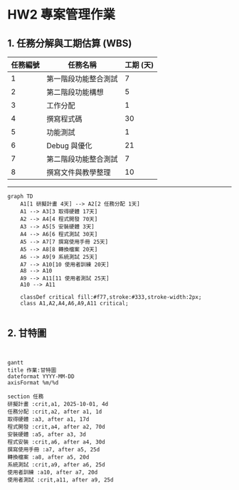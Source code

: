 # HW2 專案管理作業

## 1. 任務分解與工期估算 (WBS)

| 任務編號 | 任務名稱           | 工期 (天) |
|----------|--------------------|-----------|
| 1        | 第一階段功能整合測試 | 7         |
| 2        | 第二階段功能構想     | 5         |
| 3        | 工作分配             | 1         |
| 4        | 撰寫程式碼           | 30        |
| 5        | 功能測試             | 1         |
| 6        | Debug 與優化         | 21        |
| 7        | 第二階段功能整合測試 | 7         |
| 8        | 撰寫文件與教學整理   | 10        |

---

```mermaid
graph TD
    A1[1 研擬計畫 4天] --> A2[2 任務分配 1天]
    A1 --> A3[3 取得硬體 17天]
    A2 --> A4[4 程式開發 70天]
    A3 --> A5[5 安裝硬體 3天]
    A4 --> A6[6 程式測試 30天]
    A5 --> A7[7 撰寫使用手冊 25天]
    A5 --> A8[8 轉換檔案 20天]
    A6 --> A9[9 系統測試 25天]
    A7 --> A10[10 使用者訓練 20天]
    A8 --> A10
    A9 --> A11[11 使用者測試 25天]
    A10 --> A11

    classDef critical fill:#f77,stroke:#333,stroke-width:2px;
    class A1,A2,A4,A6,A9,A11 critical;


```
## 2. 甘特圖
```mermaid


gantt
title 作業:甘特圖
dateformat YYYY-MM-DD
axisFormat %m/%d

section 任務
研擬計畫 :crit,a1, 2025-10-01, 4d
任務分配 :crit,a2, after a1, 1d
取得硬體 :a3, after a1, 17d
程式開發 :crit,a4, after a2, 70d
安裝硬體 :a5, after a3, 3d
程式安裝 :crit,a6, after a4, 30d
撰寫使用手冊 :a7, after a5, 25d
轉換檔案 :a8, after a5, 20d
系統測試 :crit,a9, after a6, 25d
使用者訓練 :a10, after a7, 20d
使用者測試 :crit,a11, after a9, 25d

``` 


